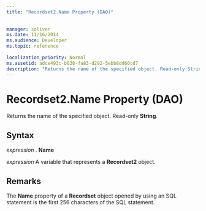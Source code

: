 ```yaml
---
title: "Recordset2.Name Property (DAO)"
 
 
manager: soliver
ms.date: 11/16/2014
ms.audience: Developer
ms.topic: reference
  
localization_priority: Normal
ms.assetid: adce493c-b038-fa83-d292-5ebb8dd60cd7
description: "Returns the name of the specified object. Read-only String ."
---
```


# Recordset2.Name Property (DAO)

Returns the name of the specified object. Read-only **String**. 
  
## Syntax

 *expression*  . **Name**
  
 *expression*  A variable that represents a **Recordset2** object. 
  
## Remarks

The **Name** property of a **Recordset** object opened by using an SQL statement is the first 256 characters of the SQL statement. 
  

